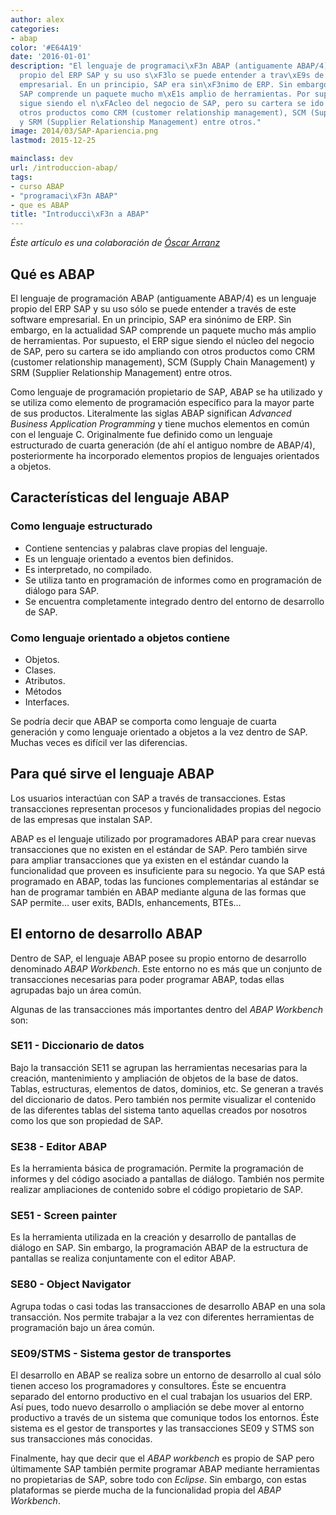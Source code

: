 ```yaml
---
author: alex
categories:
- abap
color: '#E64A19'
date: '2016-01-01'
description: "El lenguaje de programaci\xF3n ABAP (antiguamente ABAP/4) es un lenguaje
  propio del ERP SAP y su uso s\xF3lo se puede entender a trav\xE9s de este software
  empresarial. En un principio, SAP era sin\xF3nimo de ERP. Sin embargo, en la actualidad
  SAP comprende un paquete mucho m\xE1s amplio de herramientas. Por supuesto, el ERP
  sigue siendo el n\xFAcleo del negocio de SAP, pero su cartera se ido ampliando con
  otros productos como CRM (customer relationship management), SCM (Supply Chain Management)
  y SRM (Supplier Relationship Management) entre otros."
image: 2014/03/SAP-Apariencia.png
lastmod: 2015-12-25

mainclass: dev
url: /introduccion-abap/
tags:
- curso ABAP
- "programaci\xF3n ABAP"
- que es ABAP
title: "Introducci\xF3n a ABAP"
---
```


*Éste artículo es una colaboración de <a href="http://www.blogdesap.com/" title="Blog de SAP" target="_blank">Óscar Arranz</a>*

## Qué es ABAP

El lenguaje de programación ABAP (antiguamente ABAP/4) es un lenguaje propio del ERP SAP y su uso sólo se puede entender a través de este software empresarial. En un principio, SAP era sinónimo de ERP. Sin embargo, en la actualidad SAP comprende un paquete mucho más amplio de herramientas. Por supuesto, el ERP sigue siendo el núcleo del negocio de SAP, pero su cartera se ido ampliando con otros productos como CRM (customer relationship management), SCM (Supply Chain Management) y SRM (Supplier Relationship Management) entre otros.

Como lenguaje de programación propietario de SAP, ABAP se ha utilizado y se utiliza como elemento de programación específico para la mayor parte de sus productos. Literalmente las siglas ABAP significan *Advanced Business Application Programming* y tiene muchos elementos en común con el lenguaje C. Originalmente fue definido como un lenguaje estructurado de cuarta generación (de ahí el antiguo nombre de ABAP/4), posteriormente ha incorporado elementos propios de lenguajes orientados a objetos.

<!--more--><!--ad-->
<amp-img on="tap:lightbox1" role="button" tabindex="0" layout="responsive" src="/img/2014/03/SAP-Apariencia.png" alt="SAP-Apariencia" width="979px" height="602px" />

## Características del lenguaje ABAP

### Como lenguaje estructurado

  * Contiene sentencias y palabras clave propias del lenguaje.
  * Es un lenguaje orientado a eventos bien definidos.
  * Es interpretado, no compilado.
  * Se utiliza tanto en programación de informes como en programación de diálogo para SAP.
  * Se encuentra completamente integrado dentro del entorno de desarrollo de SAP.

### Como lenguaje orientado a objetos contiene

  * Objetos.
  * Clases.
  * Atributos.
  * Métodos
  * Interfaces.

Se podría decir que ABAP se comporta como lenguaje de cuarta generación y como lenguaje orientado a objetos a la vez dentro de SAP. Muchas veces es difícil ver las diferencias.

## Para qué sirve el lenguaje ABAP

Los usuarios interactúan con SAP a través de transacciones. Estas transacciones representan procesos y funcionalidades propias del negocio de las empresas que instalan SAP.

ABAP es el lenguaje utilizado por programadores ABAP para crear nuevas transacciones que no existen en el estándar de SAP. Pero también sirve para ampliar transacciones que ya existen en el estándar cuando la funcionalidad que proveen es insuficiente para su negocio. Ya que SAP está programado en ABAP, todas las funciones complementarias al estándar se han de programar también en ABAP mediante alguna de las formas que SAP permite&#8230; user exits, BADIs, enhancements, BTEs&#8230;

## El entorno de desarrollo ABAP

Dentro de SAP, el lenguaje ABAP posee su propio entorno de desarrollo denominado *ABAP Workbench*. Este entorno no es más que un conjunto de transacciones necesarias para poder programar ABAP, todas ellas agrupadas bajo un área común.

Algunas de las transacciones más importantes dentro del *ABAP Workbench* son:

### SE11 - Diccionario de datos

Bajo la transacción SE11 se agrupan las herramientas necesarias para la creación, mantenimiento y ampliación de objetos de la base de datos. Tablas, estructuras, elementos de datos, dominios, etc. Se generan a través del diccionario de datos. Pero también nos permite visualizar el contenido de las diferentes tablas del sistema tanto aquellas creados por nosotros como los que son propiedad de SAP.

### SE38 - Editor ABAP

Es la herramienta básica de programación. Permite la programación de informes y del código asociado a pantallas de diálogo. También nos permite realizar ampliaciones de contenido sobre el código propietario de SAP.

### SE51 - Screen painter

Es la herramienta utilizada en la creación y desarrollo de pantallas de diálogo en SAP. Sin embargo, la programación ABAP de la estructura de pantallas se realiza conjuntamente con el editor ABAP.

### SE80 - Object Navigator

Agrupa todas o casi todas las transacciones de desarrollo ABAP en una sola transacción. Nos permite trabajar a la vez con diferentes herramientas de programación bajo un área común.

<amp-img on="tap:lightbox1" role="button" tabindex="0" layout="responsive" src="/img/2014/03/SAP-SE80-Object-Navigator.png" alt="SAP-SE80-Object-Navigator" width="983px" height="604px" />

### SE09/STMS - Sistema gestor de transportes

El desarrollo en ABAP se realiza sobre un entorno de desarrollo al cual sólo tienen acceso los programadores y consultores. Éste se encuentra separado del entorno productivo en el cual trabajan los usuarios del ERP. Así pues, todo nuevo desarrollo o ampliación se debe mover al entorno productivo a través de un sistema que comunique todos los entornos. Éste sistema es el gestor de transportes y las transacciones SE09 y STMS son sus transacciones más conocidas.

Finalmente, hay que decir que el *ABAP workbench* es propio de SAP pero últimamente SAP también permite programar ABAP mediante herramientas no propietarias de SAP, sobre todo con *Eclipse*. Sin embargo, con estas plataformas se pierde mucha de la funcionalidad propia del *ABAP Workbench*.
